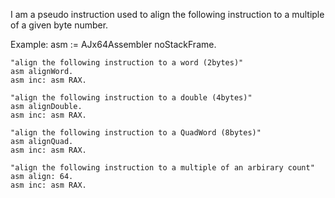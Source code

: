 I am a pseudo instruction used to align the following instruction to a multiple of a given byte number.Example:	asm := AJx64Assembler noStackFrame.		"align the following instruction to a word (2bytes)"	asm alignWord.	asm inc: asm RAX.		"align the following instruction to a double (4bytes)"	asm alignDouble.	asm inc: asm RAX.		"align the following instruction to a QuadWord (8bytes)"	asm alignQuad.	asm inc: asm RAX.		"align the following instruction to a multiple of an arbirary count"	asm align: 64.	asm inc: asm RAX.